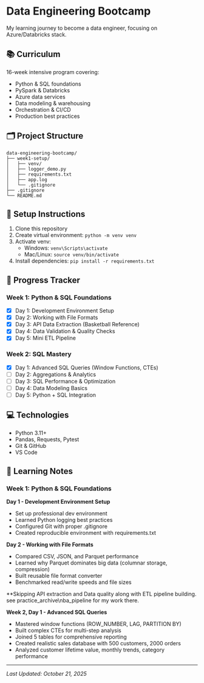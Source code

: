 # Data Engineering Bootcamp

My learning journey to become a data engineer, focusing on Azure/Databricks stack.

## 📚 Curriculum

16-week intensive program covering:
- Python & SQL foundations
- PySpark & Databricks
- Azure data services
- Data modeling & warehousing
- Orchestration & CI/CD
- Production best practices

## 🗂️ Project Structure
```
data-engineering-bootcamp/
├── week1-setup/
│   ├── venv/
│   ├── logger_demo.py
│   ├── requirements.txt
│   ├── app.log
│   └── .gitignore
├── .gitignore
└── README.md
```

## 🚀 Setup Instructions

1. Clone this repository
2. Create virtual environment: `python -m venv venv`
3. Activate venv:
   - Windows: `venv\Scripts\activate`
   - Mac/Linux: `source venv/bin/activate`
4. Install dependencies: `pip install -r requirements.txt`

## 📅 Progress Tracker

### Week 1: Python & SQL Foundations
- [x] Day 1: Development Environment Setup
- [x] Day 2: Working with File Formats
- [x] Day 3: API Data Extraction (Basketball Reference)
- [x] Day 4: Data Validation & Quality Checks
- [x] Day 5: Mini ETL Pipeline

### Week 2: SQL Mastery
- [x] Day 1: Advanced SQL Queries (Window Functions, CTEs)
- [ ] Day 2: Aggregations & Analytics
- [ ] Day 3: SQL Performance & Optimization
- [ ] Day 4: Data Modeling Basics
- [ ] Day 5: Python + SQL Integration

## 💻 Technologies

- Python 3.11+
- Pandas, Requests, Pytest
- Git & GitHub
- VS Code

## 📝 Learning Notes

### Week 1: Python & SQL Foundations

**Day 1 - Development Environment Setup**
- Set up professional dev environment
- Learned Python logging best practices
- Configured Git with proper .gitignore
- Created reproducible environment with requirements.txt

**Day 2 - Working with File Formats**
- Compared CSV, JSON, and Parquet performance
- Learned why Parquet dominates big data (columnar storage, compression)
- Built reusable file format converter
- Benchmarked read/write speeds and file sizes

**Skipping API extraction and Data quality along with ETL pipeline building. see practice_archive\nba_pipeline for my work there.

**Week 2, Day 1 - Advanced SQL Queries**
- Mastered window functions (ROW_NUMBER, LAG, PARTITION BY)
- Built complex CTEs for multi-step analysis
- Joined 5 tables for comprehensive reporting
- Created realistic sales database with 500 customers, 2000 orders
- Analyzed customer lifetime value, monthly trends, category performance
---
*Last Updated: October 21, 2025*